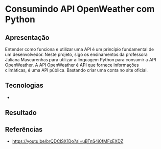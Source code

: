 # Consumindo API OpenWeather com Python

## Apresentação
Entender como funciona e utilizar uma API é um princípio fundamental de um desenvolvedor. Neste projeto, sigo os ensinamentos da professora Juliana Mascarenhas para utilizar a linguagem Python para consumir a API OpenWeather.
A API OpenWeather é API que fornece informações climáticas, é uma API pública. Bastando criar uma conta no site oficial.


## Tecnologias
- 

## Resultado


## Referências
- https://youtu.be/brQDClSX1Do?si=uBTnS4i0fMFxEXDZ